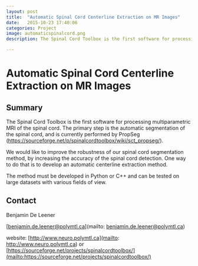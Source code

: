 ```yaml
---
layout: post
title:  "Automatic Spinal Cord Centerline Extraction on MR Images"
date:   2015-10-23 17:40:06
categories: Project
image: automaticspinalcord.png
description: The Spinal Cord Toolbox is the first software for processing multiparametric MRI of the spinal cord. The primary step is the automatic segmentation of the spinal cord, and is currently performed by PropSeg (https://sourceforge.net/p/spinalcordtoolbox/wiki/sct_propseg/).

---
```

# Automatic Spinal Cord Centerline Extraction on MR Images

## Summary

The Spinal Cord Toolbox is the first software for processing multiparametric MRI of the spinal cord. The primary step is the automatic segmentation of the spinal cord, and is currently performed by PropSeg (https://sourceforge.net/p/spinalcordtoolbox/wiki/sct_propseg/).

We would like to improve the robustness of our spinal cord segmentation method, by increasing the accuracy of the spinal cord detection. One way to do that is to develop an automatic centerline extraction method.

The method must be developed in Python or C++ and can be tested on large datasets with various fields of view.

## Contact

Benjamin De Leener

[benjamin.de.leener@polymtl.ca](mailto: benjamin.de.leener@polymtl.ca)

website: [http://www.neuro.polymtl.ca](mailto: http://www.neuro.polymtl.ca) or [https://sourceforge.net/projects/spinalcordtoolbox/](mailto:https://sourceforge.net/projects/spinalcordtoolbox/)

